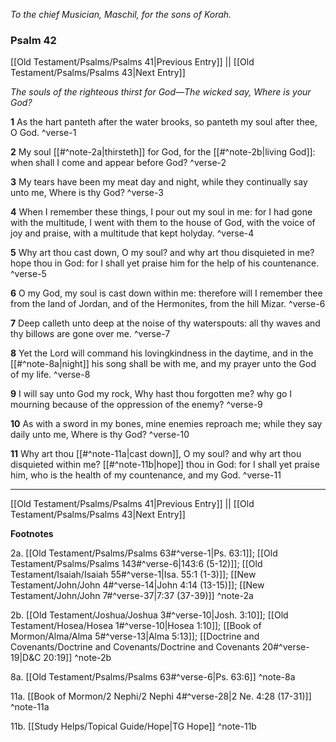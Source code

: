*To the chief Musician, Maschil, for the sons of Korah.*

### Psalm 42

[[Old Testament/Psalms/Psalms 41|Previous Entry]]  ||  [[Old Testament/Psalms/Psalms 43|Next Entry]]

*The souls of the righteous thirst for God—The wicked say, Where is your God?*

**1**  As the hart panteth after the water brooks, so panteth my soul after thee, O God. ^verse-1

**2**  My soul [[#^note-2a|thirsteth]] for God, for the [[#^note-2b|living God]]: when shall I come and appear before God? ^verse-2

**3**  My tears have been my meat day and night, while they continually say unto me, Where is thy God? ^verse-3

**4**  When I remember these things, I pour out my soul in me: for I had gone with the multitude, I went with them to the house of God, with the voice of joy and praise, with a multitude that kept holyday. ^verse-4

**5**  Why art thou cast down, O my soul? and why art thou disquieted in me? hope thou in God: for I shall yet praise him for the help of his countenance. ^verse-5

**6**  O my God, my soul is cast down within me: therefore will I remember thee from the land of Jordan, and of the Hermonites, from the hill Mizar. ^verse-6

**7**  Deep calleth unto deep at the noise of thy waterspouts: all thy waves and thy billows are gone over me. ^verse-7

**8**  Yet the Lord will command his lovingkindness in the daytime, and in the [[#^note-8a|night]] his song shall be with me, and my prayer unto the God of my life. ^verse-8

**9**  I will say unto God my rock, Why hast thou forgotten me? why go I mourning because of the oppression of the enemy? ^verse-9

**10**  As with a sword in my bones, mine enemies reproach me; while they say daily unto me, Where is thy God? ^verse-10

**11**  Why art thou [[#^note-11a|cast down]], O my soul? and why art thou disquieted within me? [[#^note-11b|hope]] thou in God: for I shall yet praise him, who is the health of my countenance, and my God. ^verse-11


---
[[Old Testament/Psalms/Psalms 41|Previous Entry]]  ||  [[Old Testament/Psalms/Psalms 43|Next Entry]]


**Footnotes**


2a. [[Old Testament/Psalms/Psalms 63#^verse-1|Ps. 63:1]]; [[Old Testament/Psalms/Psalms 143#^verse-6|143:6 (5-12)]]; [[Old Testament/Isaiah/Isaiah 55#^verse-1|Isa. 55:1 (1-3)]]; [[New Testament/John/John 4#^verse-14|John 4:14 (13-15)]]; [[New Testament/John/John 7#^verse-37|7:37 (37-39)]] ^note-2a

2b. [[Old Testament/Joshua/Joshua 3#^verse-10|Josh. 3:10]]; [[Old Testament/Hosea/Hosea 1#^verse-10|Hosea 1:10]]; [[Book of Mormon/Alma/Alma 5#^verse-13|Alma 5:13]]; [[Doctrine and Covenants/Doctrine and Covenants/Doctrine and Covenants 20#^verse-19|D&C 20:19]] ^note-2b

8a. [[Old Testament/Psalms/Psalms 63#^verse-6|Ps. 63:6]] ^note-8a

11a. [[Book of Mormon/2 Nephi/2 Nephi 4#^verse-28|2 Ne. 4:28 (17-31)]] ^note-11a

11b. [[Study Helps/Topical Guide/Hope|TG Hope]] ^note-11b